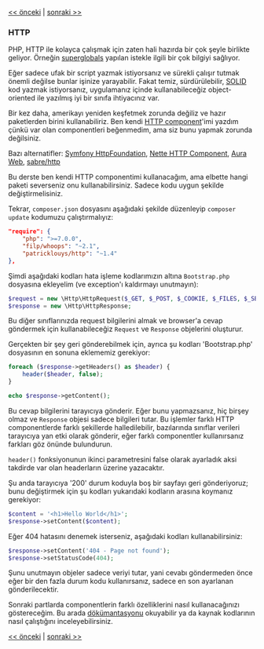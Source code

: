 [<< önceki](03-error-handler.md) | [sonraki >>](05-router.md)

### HTTP

PHP, HTTP ile kolayca çalışmak için zaten hali hazırda bir çok şeyle birlikte geliyor. Örneğin [superglobals](http://php.net/manual/en/language.variables.superglobals.php) yapılan istekle ilgili bir çok bilgiyi sağlıyor.

Eğer sadece ufak bir script yazmak istiyorsanız ve sürekli çalışır tutmak önemli değilse bunlar işinize yarayabilir. Fakat temiz, sürdürülebilir, [SOLID](http://en.wikipedia.org/wiki/SOLID_%28object-oriented_design%29) kod yazmak istiyorsanız, uygulamanız içinde kullanabileceğiz object-oriented ile yazılmış iyi bir sınıfa ihtiyacınız var.

Bir kez daha, amerikayı yeniden keşfetmek zorunda değiliz ve hazır paketlerden birini kullanabiliriz. Ben kendi [HTTP component](https://github.com/PatrickLouys/http)'imi yazdım çünkü var olan componentleri beğenmedim, ama siz bunu yapmak zorunda değilsiniz.

Bazı alternatifler: [Symfony HttpFoundation](https://github.com/symfony/HttpFoundation), [Nette HTTP Component](https://github.com/nette/http), [Aura Web](https://github.com/auraphp/Aura.Web), [sabre/http](https://github.com/fruux/sabre-http)

Bu derste ben kendi HTTP componentimi kullanacağım, ama elbette hangi paketi severseniz onu kullanabilirsiniz. Sadece kodu uygun şekilde değiştirmelisiniz.

Tekrar, `composer.json` dosyasını aşağıdaki şekilde düzenleyip `composer update` kodumuzu çalıştırmalıyız:

```json
"require": {
    "php": ">=7.0.0",
    "filp/whoops": "~2.1",
    "patricklouys/http": "~1.4"
},
```

Şimdi aşağıdaki kodları hata işleme kodlarımızın altına `Bootstrap.php` dosyasına ekleyelim (ve exception'ı kaldırmayı unutmayın):

```php
$request = new \Http\HttpRequest($_GET, $_POST, $_COOKIE, $_FILES, $_SERVER);
$response = new \Http\HttpResponse;
```

Bu diğer sınıflarınızda request bilgilerini almak ve browser'a cevap göndermek için kullanabileceğiz `Request` ve `Response` objelerini oluşturur.

Gerçekten bir şey geri gönderebilmek için, ayrıca şu kodları 'Bootstrap.php' dosyasının en sonuna eklememiz gerekiyor:

```php
foreach ($response->getHeaders() as $header) {
    header($header, false);
}

echo $response->getContent();
```

Bu cevap bilgilerini tarayıcıya gönderir. Eğer bunu yapmazsanız, hiç birşey olmaz ve `Response` objesi sadece bilgileri tutar. Bu işlemler farklı HTTP componentlerde farklı şekillerde halledilebilir, bazılarında sınıflar verileri tarayıcıya yan etki olarak gönderir, eğer farklı componentler kullanırsanız farkları göz önünde bulundurun.

`header()` fonksiyonunun ikinci parametresini false olarak ayarladık aksi takdirde var olan headerların üzerine yazacaktır.

Şu anda tarayıcıya '200' durum koduyla boş bir sayfayı geri gönderiyoruz; bunu değiştirmek için şu kodları yukarıdaki kodların arasına koymanız gerekiyor:

```php
$content = '<h1>Hello World</h1>';
$response->setContent($content);
```

Eğer 404 hatasını denemek isterseniz, aşağıdaki kodları kullanabilirsiniz:

```php
$response->setContent('404 - Page not found');
$response->setStatusCode(404);
```

Şunu unutmayın objeler sadece veriyi tutar, yani cevabı göndermeden önce eğer bir den fazla durum kodu kullanırsanız, sadece en son ayarlanan gönderilecektir.

Sonraki partlarda componentlerin farklı özelliklerini nasıl kullanacağınızı göstereceğim. Bu arada [dökümantasyonu](https://github.com/PatrickLouys/http) okuyabilir ya da kaynak kodlarının nasıl çalıştığını inceleyebilirsiniz.

[<< önceki](03-error-handler.md) | [sonraki >>](05-router.md)
